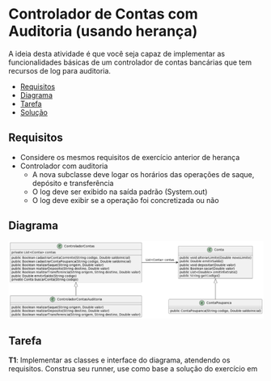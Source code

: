 # Controlador de Contas com Auditoria (usando herança)

A ideia desta atividade é que você seja capaz de implementar as funcionalidades básicas de um controlador de contas bancárias que tem recursos de log para auditoria.

- [Requisitos](#requisitos)
- [Diagrama](#diagrama)
- [Tarefa](#tarefa)
- [Solução](#solução)

## Requisitos

- Considere os mesmos requisitos de exercício anterior de herança [](../conta-corrente-poupanca/)
- Controlador com auditoria
  - A nova subclasse deve logar os horários das operações de saque, depósito e transferência
  - O log deve ser exibido na saída padrão (System.out)
  - O log deve exibir se a operação foi concretizada ou não


## Diagrama
![Diagrama UML](controlador-contas-auditoria.png)

## Tarefa

**T1**: Implementar as classes e interface do diagrama, atendendo os requisitos. Construa seu runner, use como base a solução do exercício em [](../conta-corrente-poupanca/)

